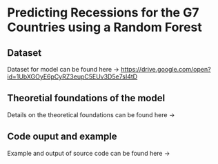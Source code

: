 # Predicting Recessions for the G7 Countries using a Random Forest #

## Dataset ##
Dataset for model can be found here -> https://drive.google.com/open?id=1UbXGOyE6pCyRZ3eupC5EUv3D5e7sI4tD

## Theoretial foundations of the model ##
Details on the theoretical foundations can be found here ->

## Code ouput and example ##

Example and output of source code can be found here -> 

